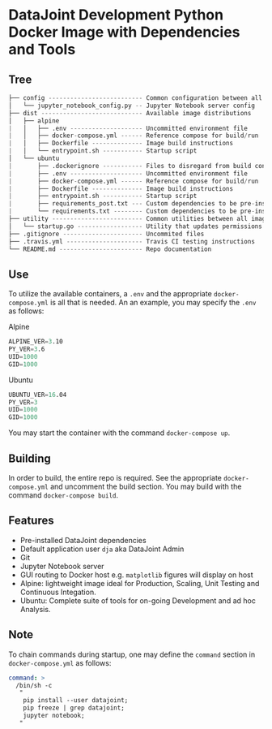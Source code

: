 # DataJoint Development Python Docker Image with Dependencies and Tools


## Tree

``` s
├── config -------------------------- Common configuration between all images
│   └── jupyter_notebook_config.py -- Jupyter Notebook server config
├── dist ---------------------------- Available image distributions
│   ├── alpine 
|   │   ├── .env -------------------- Uncommitted environment file
|   │   ├── docker-compose.yml ------ Reference compose for build/run
|   │   ├── Dockerfile -------------- Image build instructions
|   │   └── entrypoint.sh ----------- Startup script
│   └── ubuntu
|       ├── .dockerignore ----------- Files to disregard from build context
|       ├── .env -------------------- Uncommitted environment file
|       ├── docker-compose.yml ------ Reference compose for build/run
|       ├── Dockerfile -------------- Image build instructions
|       ├── entrypoint.sh ----------- Startup script
|       ├── requirements_post.txt --- Custom dependencies to be pre-installed
|       └── requirements.txt -------- Custom dependencies to be pre-installed
├── utility ------------------------- Common utilities between all images
│   └── startup.go ------------------ Utility that updates permissions as an underprivileged user
├── .gitignore ---------------------- Uncommited files
├── .travis.yml --------------------- Travis CI testing instructions
└── README.md ----------------------- Repo documentation
```

## Use

To utilize the available containers, a `.env` and the appropriate `docker-compose.yml` is all that is needed. An an example, you may specify the `.env` as follows:

Alpine
``` s
ALPINE_VER=3.10
PY_VER=3.6
UID=1000
GID=1000
```

Ubuntu
``` s
UBUNTU_VER=16.04
PY_VER=3
UID=1000
GID=1000
```

You may start the container with the command `docker-compose up`.

## Building

In order to build, the entire repo is required. See the appropriate `docker-compose.yml` and uncomment the build section. You may build with the command `docker-compose build`.


## Features

* Pre-installed DataJoint dependencies
* Default application user `dja` aka DataJoint Admin
* Git
* Jupyter Notebook server
* GUI routing to Docker host e.g. `matplotlib` figures will display on host
* Alpine: lightweight image ideal for Production, Scaling, Unit Testing and Continuous Integation.
* Ubuntu: Complete suite of tools for on-going Development and ad hoc Analysis. 

## Note

To chain commands during startup, one may define the `command` section in `docker-compose.yml` as follows:

``` yaml
command: >
  /bin/sh -c
   "
    pip install --user datajoint;
    pip freeze | grep datajoint;
    jupyter notebook;
   "
```
